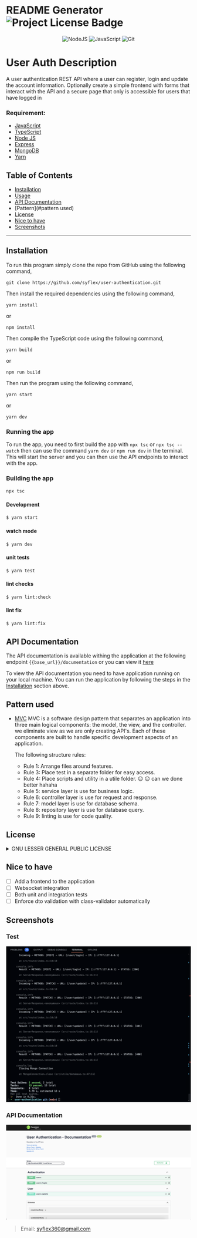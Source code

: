 # README Generator  ![Project License Badge](https://img.shields.io/badge/license-GNU-brightgreen) 
 
 <div align="center">
 
  ![NodeJS](https://img.shields.io/badge/node.js-6DA55F?style=for-the-badge&logo=node.js&logoColor=white) ![JavaScript](https://img.shields.io/badge/javascript-%23323330.svg?style=for-the-badge&logo=javascript&logoColor=%23F7DF1E) ![Git](https://img.shields.io/badge/git-%23F05033.svg?style=for-the-badge&logo=git&logoColor=white)
  
</div>

# User Auth Description
A user authentication REST API where a user can register, login and update the account information. Optionally create a simple frontend with forms that interact with the API and a secure page that only is accessible for users that have logged in


  ### Requirement: 
  
  * [JavaScript](https://www.javascript.com/)
  * [TypeScript](https://www.typescriptlang.org/)
  * [Node JS](https://nodejs.org/en/)
  * [Express](https://expressjs.com/)
  * [MongoDB](https://www.mongodb.com/)
  * [Yarn](https://yarnpkg.com/)


  ## Table of Contents

  * [Installation](#installation)
  * [Usage](#usage)
  * [API Documentation](#api-documentation)
  * [Pattern](#pattern used)
  * [License](#license)
  * [Nice to have](#nice-to-have)
  * [Screenshots](#screenshots)
  
  ***

## Installation

To run this program simply clone the repo from GitHub using the following command, 

```
git clone https://github.com/syflex/user-authentication.git
```
  
  Then install the required dependencies using the following command,
  
  ```
  yarn install
  ```
  or 
  ```
  npm install
  ```
  
  Then compile the TypeScript code using the following command,
  
  ```
  yarn build
  ```
  or 
  ```
  npm run build
  ```

  Then run the program using the following command,

  ```
  yarn start
  ```
  or 
  ```
  yarn dev
  ```

### Running the app

To run the app, you need to first build the app with `npx tsc` or `npx tsc --watch` then can use the command `yarn dev` or `npm run dev` in the terminal. This will start the server and you can then use the API endpoints to interact with the app.

### Building the app
```bash
npx tsc
```

#### Development
```bash
$ yarn start
```
#### watch mode
```bash
$ yarn dev
```

#### unit tests
```bash
$ yarn test
```

#### lint checks
```bash
$ yarn lint:check
```

#### lint fix
```bash
$ yarn lint:fix
```

## API Documentation
The API documentation is available withing the application at the following endpoint `{{base_url}}/documentation` or you can view it [here](https://documenter.getpostman.com/view/3671953/2s8YYCtQjk)

To view the API documentation you need to have application running on your local machine. You can run the application by following the steps in the [Installation](#installation) section above.


## Pattern used

* [MVC](https://en.wikipedia.org/wiki/Model%E2%80%93view%E2%80%93controller)
  MVC is a software design pattern that separates an application into three main logical components: the model, the view, and the controller. we eliminate view as we are only creating API's. Each of these components are built to handle specific development aspects of an application.

  The following structure rules:
  * Rule 1: Arrange files around features.
  * Rule 3: Place test in a separate folder for easy access.
  * Rule 4: Place scripts and utility in a utile folder. :wink: :wink: can we done better hahaha
  * Rule 5: service layer is use for business logic.
  * Rule 6: controller layer is use for request and response.
  * Rule 7: model layer is use for database schema.
  * Rule 8: repository layer is use for database query.
  * Rule 9: linting is use for code quality.

  
## License
<details>
  
  
  <summary>GNU LESSER GENERAL PUBLIC LICENSE</summary>
  
  > Version 3, 29 June 2007
  > 
  > Copyright (C) 2007 Free Software Foundation, Inc. <https://fsf.org/>
  >
  > __Everyone is permitted to copy and distribute verbatim copies__
  > __of this license document, but changing it is not allowed.__
  > 
  > 
  > This version of the GNU Lesser General Public License incorporates
  > the terms and conditions of version 3 of the GNU General Public
  > License, supplemented by the additional permissions listed below.
  > 
  > 0. Additional Definitions.
  > 
  > Library.
  </details>


## Nice to have
* [ ] Add a frontend to the application
* [ ] Websocket integration
* [ ] Both unit and integration tests
* [ ] Enforce dto validation with class-validator automatically

## Screenshots

### Test
![Tests](./images/tests.png)

### API Documentation
![API Documentation](./images/documentation.png)

  >Email: syflex360@gmail.com 